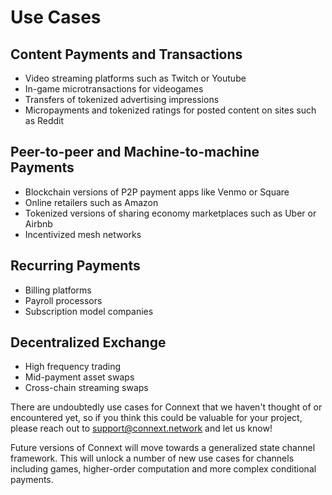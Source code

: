 # Use Cases

## Content Payments and Transactions

* Video streaming platforms such as Twitch or Youtube
* In-game microtransactions for videogames
* Transfers of tokenized advertising impressions 
* Micropayments and tokenized ratings for posted content on sites such as Reddit

## Peer-to-peer and Machine-to-machine Payments

* Blockchain versions of P2P payment apps like Venmo or Square
* Online retailers such as Amazon
* Tokenized versions of sharing economy marketplaces such as Uber or Airbnb
* Incentivized mesh networks

## Recurring Payments

* Billing platforms
* Payroll processors
* Subscription model companies

## Decentralized Exchange

* High frequency trading
* Mid-payment asset swaps
* Cross-chain streaming swaps

There are undoubtedly use cases for Connext that we haven't thought of or encountered yet, so if you think this could be valuable for your project, please reach out to support@connext.network and let us know!

Future versions of Connext will move towards a generalized state channel framework. This will unlock a number of new use cases for channels including games, higher-order computation and more complex conditional payments.

